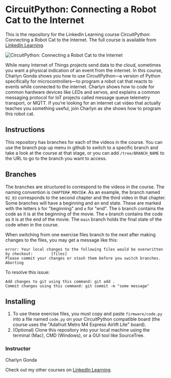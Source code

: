 # CircuitPython: Connecting a Robot Cat to the Internet
This is the repository for the LinkedIn Learning course CircuitPython: Connecting a Robot Cat to the Internet. The full course is available from [LinkedIn Learning][lil-course-url].

![CircuitPython: Connecting a Robot Cat to the Internet][lil-thumbnail-url] 

While many Internet of Things projects send data to the cloud, sometimes you want a physical indication of an event from the internet. In this course, Charlyn Gonda shows you how to use CircuitPython—a version of Python specifically for microcontrollers—to program a robot cat that reacts to events while connected to the internet. Charlyn shows how to code for common hardware devices like LEDs and servos, and explains a common messaging protocol for IoT projects called message queue telemetry transport, or MQTT. If you’re looking for an internet cat video that actually teaches you something useful, join Charlyn as she shows how to program this robot cat.

## Instructions
This repository has branches for each of the videos in the course. You can use the branch pop up menu in github to switch to a specific branch and take a look at the course at that stage, or you can add `/tree/BRANCH_NAME` to the URL to go to the branch you want to access.

## Branches
The branches are structured to correspond to the videos in the course. The naming convention is `CHAPTER#_MOVIE#`. As an example, the branch named `02_03` corresponds to the second chapter and the third video in that chapter. 
Some branches will have a beginning and an end state. These are marked with the letters `b` for "beginning" and `e` for "end". The `b` branch contains the code as it is at the beginning of the movie. The `e` branch contains the code as it is at the end of the movie. The `main` branch holds the final state of the code when in the course.

When switching from one exercise files branch to the next after making changes to the files, you may get a message like this:

    error: Your local changes to the following files would be overwritten by checkout:        [files]
    Please commit your changes or stash them before you switch branches.
    Aborting

To resolve this issue:
	
    Add changes to git using this command: git add .
	Commit changes using this command: git commit -m "some message"

## Installing
1. To use these exercise files, you must copy and paste `firmware/code.py` into a file named `code.py` on your CircuitPython compatible board (the course uses the "Adafruit Metro M4 Express Airlift Lite" board).
2. (Optional) Clone this repository into your local machine using the terminal (Mac), CMD (Windows), or a GUI tool like SourceTree.

### Instructor

Charlyn Gonda 
                            


                            

Check out my other courses on [LinkedIn Learning](https://www.linkedin.com/learning/instructors/charlyn-gonda).

[lil-course-url]: https://www.linkedin.com/learning/circuitpython-connecting-a-robot-cat-to-the-internet
[lil-thumbnail-url]: https://cdn.lynda.com/course/2253163/2253163-1635874806475-16x9.jpg
